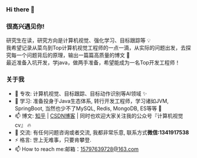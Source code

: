 ### Hi there 👋

### 很高兴遇见你! 

研究生在读，研究方向是计算机视觉、强化学习、目标跟踪等 💡\
我希望记录从菜鸟到Top计算机视觉工程师的一点一滴，从实际的问题出发，去探究每一个问题背后的原理，输出一篇篇高质量的博文 🤞\
最近准备入坑开发，学java，做两手准备，希望能成为一名Top开发工程师！


### 关于我

- 🔭 专攻: 计算机视觉、目标跟踪、目标动作识别等AI领域 ✨
- 🚀 学习: 准备投身于Java生态体系, 转行开发工程师，学习诸如JVM, SpringBoot, 当然也少不了MySQL, Redis, MongoDB, ES等等  🍗
- 📫 博文: [知乎](https://www.zhihu.com/people/mo-ming-qi-miao-50-24) | [CSDN博客](https://blog.csdn.net/xiewenrui1996) | 同时也欢迎大家关注我的公众号『计算机视觉cv』 🔥
- 💬 交流: 有任何问题咨询或者交流, 我都非常乐意, 联系方式**微信:1341917538**
- ⚡ 格言: 世上无难事，只要肯攀登.
- 📫 How to reach me:邮箱：15797639728@163.com
